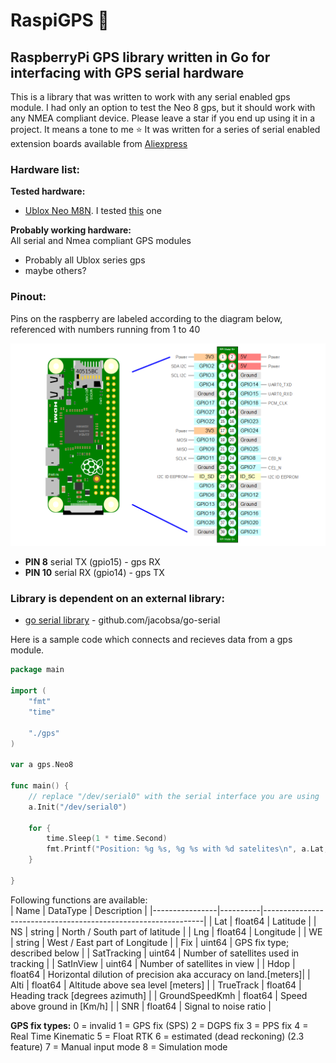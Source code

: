 # RaspiGPS 📡
## RaspberryPi GPS library written in Go for interfacing with GPS serial hardware
This is a library that was written to work with any serial enabled gps module. I had only an option to test the Neo 8 gps, but it should work with any NMEA compliant device.
Please leave a star if you end up using it in a project. It means a tone to me ⭐ 
It was written for a series of serial enabled extension boards available from [Aliexpress](https://www.aliexpress.com/item/32325428866.html?spm=a2g0s.9042311.0.0.27424c4dH6kF1l)   

### Hardware list:   
__Tested hardware:__  
* [Ublox Neo M8N](https://www.u-blox.com/en/product/neo-m8-series). I tested [this](https://www.aliexpress.com/item/32325428866.html?spm=a2g0s.9042311.0.0.27424c4dH6kF1l) one  

__Probably working hardware:__  
All serial and Nmea compliant GPS modules
* Probably all Ublox series gps
* maybe others?

### Pinout:  
Pins on the raspberry are labeled according to the diagram below, referenced with numbers running from 1 to 40  

<img src="https://raw.githubusercontent.com/LanVukusic/RaspiGPS/master/pinout.png" width="800">

* __PIN 8__ serial TX (gpio15)    -  gps RX
* __PIN 10__ serial RX (gpio14)   -  gps TX



### Library is dependent on an external library:  
* [go serial library](https://github.com/jacobsa/go-serial) - github.com/jacobsa/go-serial  


Here is a sample code which connects and recieves data from a gps module.  


```go
package main

import (
	"fmt"
	"time"

	"./gps"
)

var a gps.Neo8

func main() {
	// replace "/dev/serial0" with the serial interface you are using
	a.Init("/dev/serial0")

	for {
		time.Sleep(1 * time.Second)
		fmt.Printf("Position: %g %s, %g %s with %d satelites\n", a.Lat, a.NS, a.Lng, a.WE, a.SatTracking)
	}

}

```

Following functions are available:  
| Name           | DataType | Description                                                   |
|----------------|----------|---------------------------------------------------------------|
| Lat            | float64  | Latitude                                                      |
| NS             | string   | North / South part of latitude                                |
| Lng            | float64  | Longitude                                                     |
| WE             | string   | West / East part of Longitude                                 |
| Fix            | uint64   | GPS fix type; described below                                 |
| SatTracking    | uint64   | Number of satellites used in tracking                         |
| SatInView      | uint64   | Number of satellites in view                                  |
| Hdop           | float64  | Horizontal dilution of precision aka accuracy on land.[meters]|
| Alti           | float64  | Altitude above sea level [meters]                            |
| TrueTrack      | float64  | Heading track [degrees azimuth]                    |
| GroundSpeedKmh | float64  | Speed above ground in [Km/h]                     |
| SNR            | float64  | Signal to noise ratio                                         |


__GPS fix types:__
  0 = invalid
  1 = GPS fix (SPS)
  2 = DGPS fix
  3 = PPS fix
  4 = Real Time Kinematic
  5 = Float RTK
  6 = estimated (dead reckoning) (2.3 feature)
  7 = Manual input mode
  8 = Simulation mode

